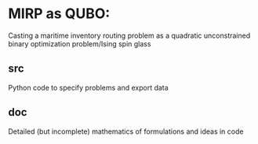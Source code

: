 # MIRP as QUBO:

Casting a maritime inventory routing problem as a quadratic unconstrained binary optimization problem/Ising spin glass

## src
Python code to specify problems and export data

## doc
Detailed (but incomplete) mathematics of formulations and ideas in code
